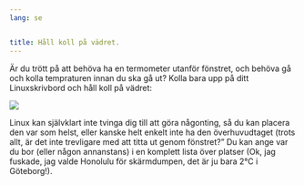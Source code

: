 ```yaml
---
lang: se


title: Håll koll på vädret.
---
```


Är du trött på att behöva ha en termometer utanför fönstret, och behöva gå och kolla tempraturen innan du ska gå ut? Kolla bara upp på ditt Linuxskrivbord och håll koll på vädret:

<img src="Images/weather.png" />

Linux kan självklart inte tvinga dig till att göra någonting, så du kan placera den var som helst, eller kanske helt enkelt inte ha den överhuvudtaget (trots allt, är det inte trevligare med att titta ut genom fönstret?” Du kan ange var du bor (eller någon annanstans) i en komplett lista över platser (Ok, jag fuskade, jag valde Honolulu för skärmdumpen, det är ju bara 2°C i Göteborg!).




